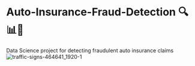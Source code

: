 # Auto-Insurance-Fraud-Detection 🔍📊🤖
Data Science project for detecting fraudulent auto insurance claims
![traffic-signs-464641_1920-1](https://github.com/user-attachments/assets/2fcf7e1c-91a7-4661-97bf-344796aad03b)

